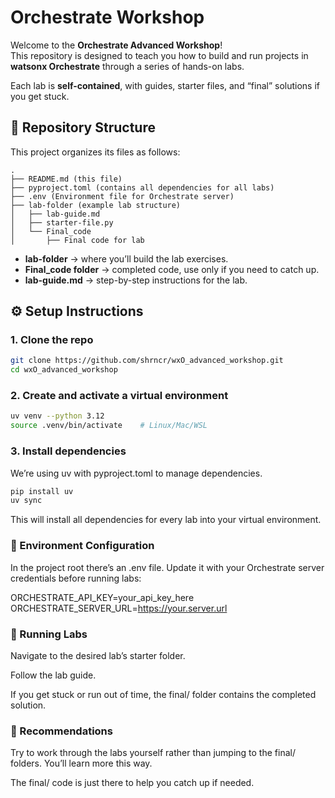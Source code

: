 
# Orchestrate Workshop

Welcome to the **Orchestrate Advanced Workshop**!  
This repository is designed to teach you how to build and run projects in **watsonx Orchestrate** through a series of hands-on labs.  

Each lab is **self-contained**, with guides, starter files, and “final” solutions if you get stuck.  


## 📂 Repository Structure

This project organizes its files as follows:

```text
.
├── README.md (this file)
├── pyproject.toml (contains all dependencies for all labs)
├── .env (Environment file for Orchestrate server)
├── lab-folder (example lab structure)
│   ├── lab-guide.md
│   ├── starter-file.py
│   └── Final_code
│       ├── Final code for lab

```

- **lab-folder** → where you’ll build the lab exercises.  
- **Final_code folder** → completed code, use only if you need to catch up.  
- **lab-guide.md** → step-by-step instructions for the lab.  



## ⚙️ Setup Instructions

### 1. Clone the repo
```bash
git clone https://github.com/shrncr/wxO_advanced_workshop.git
cd wxO_advanced_workshop
```
### 2. Create and activate a virtual environment
```bash
uv venv --python 3.12
source .venv/bin/activate    # Linux/Mac/WSL
```
### 3. Install dependencies

We’re using uv with pyproject.toml to manage dependencies.

```bash
pip install uv
uv sync
```

This will install all dependencies for every lab into your virtual environment.

### 🔑 Environment Configuration

In the project root there’s an .env file.
Update it with your Orchestrate server credentials before running labs:

ORCHESTRATE_API_KEY=your_api_key_here
ORCHESTRATE_SERVER_URL=https://your.server.url

### 🚀 Running Labs

Navigate to the desired lab’s starter folder.

Follow the lab guide.




If you get stuck or run out of time, the final/ folder contains the completed solution.

### 🙌 Recommendations

Try to work through the labs yourself rather than jumping to the final/ folders. You’ll learn more this way.

The final/ code is just there to help you catch up if needed.
